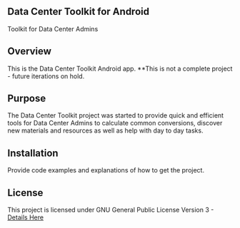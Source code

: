 ## Data Center Toolkit for Android
Toolkit for Data Center Admins

## Overview

This is the Data Center Toolkit Android app. **This is not a complete project - future iterations on hold.

## Purpose

The Data Center Toolkit project was started to provide quick and efficient tools for Data Center Admins to calculate common conversions, discover new materials and resources as well as help with day to day tasks.

## Installation

Provide code examples and explanations of how to get the project.

## License

This project is licensed under GNU General Public License Version 3 - [Details Here](https://www.gnu.org/licenses/gpl-3.0.en.html)
